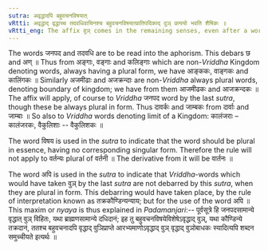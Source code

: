 ```yaml
---
sutra: अवृद्धादपि बहुवचनविषयात्
vRtti: अवृद्धाद् वृद्धाच्च तदवधिवाचिनश्च बहुवचनविषयात्प्रातिपदिकाद् वुञ् प्रत्ययो भवति शैषिकः ॥  
vRtti_eng: The affix वुञ् comes in the remaining senses, even after a word which is not a _Vriddha_, and which is always plural, when it denotes an inhabited country or a limit of such country, as well as after such _Vriddha_ words.
---
```

The words जनपद and तदवधि are to be read into the aphorism. This debars छ and अण् ॥ Thus from अङ्गाः, वङ्गाः and कलिङ्गाः which are non-_Vriddha_ Kingdom denoting words, always having a plural form, we have आङ्ककः, वाङ्गकः and कालिंगकः ॥ Similarly अजमीढाः and अजक्रन्दाः are non-_Vriddha_ always plural words, denoting boundary of kingdom; we have from them आजमीढकः and आजक्रन्दकः ॥ The affix will apply, of course to _Vriddha_ जनपद word by the last _sutra_, though these be always plural in form. Thus दावर्कः and जाम्बकः from दार्वाः and जाम्बाः ॥ So also to _Vriddha_ words denoting limit of a Kingdom: कालंजराः – कालंजरकः, वैकुलिशाः -- वैकुलिशकः ॥

The word विषय is used in the _sutra_ to indicate that the word should be plural in essence, having no corresponding singular form. Therefore the rule will not apply to वर्तन्यः plural of वर्तनी ॥ The derivative from it will be वार्तनः ॥

The word अपि is used in the _sutra_ to indicate that _Vriddha_-words which would have taken वुञ् by the last _sutra_ are not debarred by this _sutra_, when they are plural in form. This debarring would have taken place, by the rule of interpretation known as तक्रकौण्डिन्यन्याय; but for the use of the word अपि ॥ This maxim or _nyaya_ is thus explained in _Padamanjari_:-- पूर्वसूत्रे हि जनपदसामान्ये वृद्धात् वुञ् विहितः, यथा ब्राह्मणसामान्ये दधिदानं; इह तु बहुवचनविषयेविशेषेऽवृद्धाद् वुञ्, यथा कौण्डिन्ये तक्रदानं, ततश्च बहुवचनादपि वृद्धाद् वुञिप्राप्ते आरभ्यमाणोऽवृद्धाद् वुञ् वृद्धाद् वुञोबाधकः स्यादित्यपि शब्दन समुच्चीयते इत्यर्थः ॥
